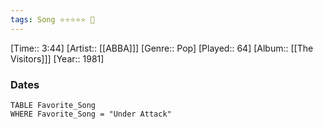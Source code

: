```yaml
---
tags: Song ⭐⭐⭐⭐⭐ 💛
---
```

[Time:: 3:44]
[Artist:: [[ABBA]]]
[Genre:: Pop]
[Played:: 64]
[Album:: [[The Visitors]]]
[Year:: 1981]
### Dates
````dataview
TABLE Favorite_Song
WHERE Favorite_Song = "Under Attack"
````